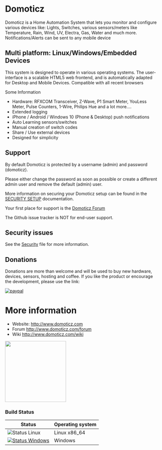 # Domoticz

Domoticz is a Home Automation System that lets you monitor and configure various devices like: Lights, Switches, various sensors/meters like Temperature, Rain, Wind, UV, Electra, Gas, Water and much more. Notifications/Alerts can be sent to any mobile device

## Multi platform: Linux/Windows/Embedded Devices

This system is designed to operate in various operating systems.
The user-interface is a scalable HTML5 web frontend, and is automatically adapted for Desktop and Mobile Devices.
Compatible with all recent browsers

Some Information
- Hardware: RFXCOM Transceiver, Z-Wave, P1 Smart Meter, YouLess Meter, Pulse Counters, 1-Wire, Philips Hue and a lot more....
- Extended logging
- iPhone / Android / Windows 10 (Phone & Desktop) push notifications
- Auto Learning sensors/switches
- Manual creation of switch codes
- Share / Use external devices
- Designed for simplicity

## Support

By default Domoticz is protected by a username (admin) and password (domoticz).

Please either change the password as soon as possible or create a different admin user and remove the default (admin) user.

More information on securing your Domoticz setup can be found in the [SECURITY SETUP](SECURITY_SETUP.md) documentation.

Your first place for support is the [Domoticz Forum](http://www.domoticz.com/forum)

The Github issue tracker is NOT for end-user support.

## Security issues

See the [Security](SECURITY.md) file for more information.

## Donations
Donations are more than welcome and will be used to buy new hardware, devices, sensors, hosting and coffee.
If you like the product or encourage the development, please use the link:

[![paypal](https://www.paypalobjects.com/en_US/i/btn/btn_donateCC_LG.gif)](https://www.paypal.com/cgi-bin/webscr?cmd=_donations&business=6S2CXM772QY84&currency_code=EUR&source=url)

# More information
* Website: http://www.domoticz.com
* Forum http://www.domoticz.com/forum
* Wiki http://www.domoticz.com/wiki

<p>
  <a href="https://www.digitalocean.com/">
    <img src="https://opensource.nyc3.cdn.digitaloceanspaces.com/attribution/assets/PoweredByDO/DO_Powered_by_Badge_blue.svg" width="201px">
  </a>
</p>

### Build Status

Status | Operating system
------------ | -------------
![Status Linux](https://github.com/domoticz/domoticz/actions/workflows/development.yml/badge.svg) | Linux x86_64
[![Status Windows](https://ci.appveyor.com/api/projects/status/fskiwvjs1q7svwq9?svg=true)](https://ci.appveyor.com/project/gizmocuz/domoticz) | Windows

